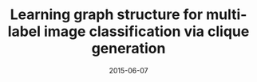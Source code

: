 ---
title: "Learning graph structure for multi-label image classification via clique generation"
collection: conferences
permalink: /publication/Learning_Graph
date: 2015-06-07
venue: "CVPR"
city: 
state: ""
thumbnail: "Learning_Graph.png"
teaser :
authors: "M. Tan, Q. Shi, A. van den Hengel, C. Shen, Junbin Gao, Fuyuan Hu, Z. Zhang"
bibtex: Learning_Graph.txt
uri: Learning_Graph.pdf
arxiv: 
project: 
source: Learning_Graph.rar
poster:
data:
---